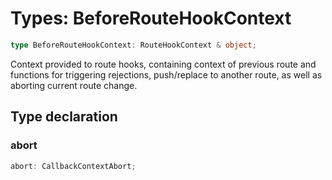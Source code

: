# Types: BeforeRouteHookContext

```ts
type BeforeRouteHookContext: RouteHookContext & object;
```

Context provided to route hooks, containing context of previous route and functions for triggering rejections, push/replace to another route,
as well as aborting current route change.

## Type declaration

### abort

```ts
abort: CallbackContextAbort;
```
